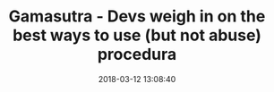 ---
date: 2018-03-12 13:08:40
link:
  source: pocket
  source_url: https://getpocket.com
  text: Gamasutra - Devs weigh in on the best ways to use (but not abuse) procedura
  url: https://www.gamasutra.com/view/news/315400/Devs_weigh_in_on_the_best_ways_to_use_but_not_abuse_procedural_generation.php
slug: gamasutra-devs-weigh-in-on-the-best-ways-to-use-but-not-abuse-procedura
source: pocket
title: Gamasutra - Devs weigh in on the best ways to use (but not abuse) procedura
---